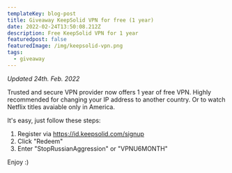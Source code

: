 ```yaml
---
templateKey: blog-post
title: Giveaway KeepSolid VPN for free (1 year)
date: 2022-02-24T13:50:08.212Z
description: Free KeepSolid VPN for 1 year
featuredpost: false
featuredImage: /img/keepsolid-vpn.png
tags:
  - giveaway
---
```

*Updated 24th. Feb. 2022*

Trusted and secure VPN provider now offers 1 year of free VPN. Highly recommended for changing your IP address to another country. Or to watch Netflix titles avaiable only in America.

It's easy, just follow these steps:

1. Register via https://id.keepsolid.com/signup
2. Click "Redeem"
3. Enter "StopRussianAggression" or "VPNU6MONTH"

Enjoy :)